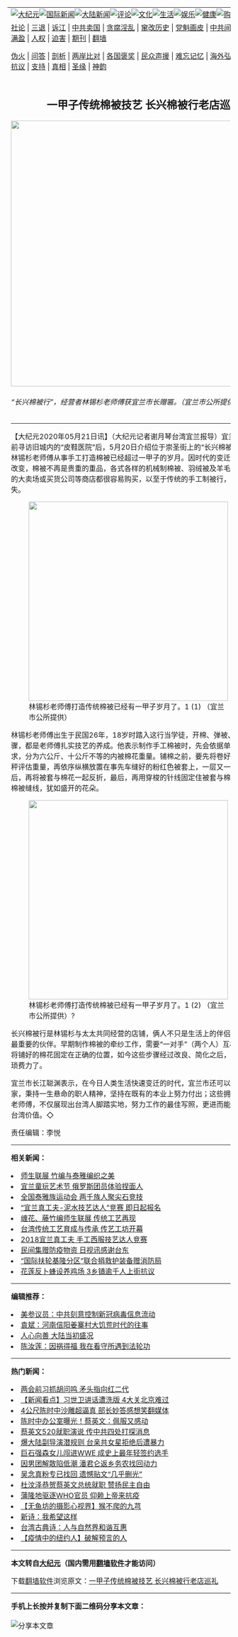 <a name="1" id="1" target="_blank"></a><span id="1"></span>
<table align=center border="0"><tr><td colspan="2" VALIGN=TOP><a href="https://github.com/wqca2443/djy/blob/master/gb/nsc413.md#1"><img src="https://raw.githubusercontent.com/wqca2443/www/master/t/djy/1.jpg" title="大纪元"></a><a href="https://github.com/wqca2443/djy/blob/master/gb/n24hr.md#1"><img src="https://raw.githubusercontent.com/wqca2443/www/master/t/djy/3.jpg" title="国际新闻"></a><a href="https://github.com/wqca2443/djy/blob/master/gb/nsc413.md#1"><img src="https://raw.githubusercontent.com/wqca2443/www/master/t/djy/4.jpg" title="大陆新闻"></a><a href="https://github.com/wqca2443/djy/blob/master/gb/news392.md#1"><img src="https://raw.githubusercontent.com/wqca2443/www/master/t/djy/5.jpg" title="评论"></a><a href="https://github.com/wqca2443/djy/blob/master/gb/news2007.md#1"><img src="https://raw.githubusercontent.com/wqca2443/www/master/t/djy/6.jpg" title="文化"></a><a href="https://github.com/wqca2443/djy/blob/master/gb/news2008.md#1"><img src="https://raw.githubusercontent.com/wqca2443/www/master/t/djy/7.jpg" title="生活"></a><a href="https://github.com/wqca2443/djy/blob/master/gb/ncyule.md#1"><img src="https://raw.githubusercontent.com/wqca2443/www/master/t/djy/8.jpg" title="娱乐"></a><a href="https://github.com/wqca2443/djy/blob/master/gb/nsc1002.md#1"><img src="https://raw.githubusercontent.com/wqca2443/www/master/t/djy/9.jpg" title="健康"><a href="https://www.youlucky.com"><img src="https://raw.githubusercontent.com/wqca2443/www/master/t/djy/10.jpg" title="购物"></a><a href="https://donate.epochtimes.com/?utm_medium=epochtimes&utm_source=referral&utm_campaign=donate_button_djyarticleheader"><img src="https://raw.githubusercontent.com/wqca2443/www/master/t/djy/12.jpg" title="捐款"></a></td></tr>
<tr><td colspan="2" VALIGN=TOP><a target="_blank" href="https://github.com/wqca2443/djy/blob/master/gb/9p.md#1">社论</a> | <a target="_blank" href="https://github.com/wqca2443/djy/blob/master/gb/nf5657.md#1">三退</a> | <a target="_blank" href="https://github.com/wqca2443/djy/blob/master/gb/nf6124.md#1">诉江</a> | <a target="_blank" href="https://github.com/wqca2443/djy/blob/master/gb/nf1176117.md#1">中共卖国</a> | <a target="_blank" href="https://github.com/wqca2443/djy/blob/master/gb/nf5773.md#1">贪腐淫乱</a> | <a target="_blank" href="https://github.com/wqca2443/djy/blob/master/gb/nf1176115.md#1">窜改历史</a> | <a target="_blank" href="https://github.com/wqca2443/djy/blob/master/gb/nf1176107.md#1">党魁画皮</a> | <a target="_blank" href="https://github.com/wqca2443/djy/blob/master/gb/nf1320400.md#1">中共间谍</a> | <a target="_blank" href="https://github.com/wqca2443/djy/blob/master/gb/nf1176114.md#1">破坏传统</a> | <a target="_blank" href="https://github.com/wqca2443/ntdtv/blob/master/gb/prog447_1.md#1">恶贯满盈</a> | <a target="_blank" href="https://github.com/wqca2443/djy/blob/master/gb/ncid278.md#1">人权</a> | <a target="_blank" href="https://github.com/wqca2443/djy/blob/master/gb/nf1176111.md#1">迫害</a> | <a target="_blank" href="https://gitlab.com/szzdlab/mh-qikan/blob/master/README.md#1">期刊</a> | <a target="_blank" href="https://github.com/wqca2443/www/blob/master/README.md?zsrh#8">翻墙</a></p><p><a target="_blank" href="https://github.com/wqca2443/djy/blob/master/gb/nf5562.md#1">伪火</a> | <a target="_blank" href="https://github.com/wqca2443/djy/blob/master/gb/nf4378.md#1">问答</a> | <a target="_blank" href="https://github.com/wqca2443/djy/blob/master/gb/nf5792.md#1">剖析</a> | <a target="_blank" href="https://github.com/wqca2443/djy/blob/master/gb/nf5735.md#1">两岸比对</a> | <a target="_blank" href="https://github.com/wqca2443/djy/blob/master/gb/nf6119.md#1">各国褒奖</a> | <a target="_blank" href="https://github.com/wqca2443/djy/blob/master/gb/nf6120.md#1">民众声援</a> | <a target="_blank" href="https://github.com/wqca2443/djy/blob/master/gb/nf1188594.md#1">难忘记忆</a> | <a target="_blank" href="https://github.com/wqca2443/djy/blob/master/gb/nf3180.md#1">海外弘传</a> | <a target="_blank" href="https://github.com/wqca2443/djy/blob/master/gb/nf5410.md#1">万人上访</a> | <a target="_blank" href="https://github.com/wqca2443/ntdtv/blob/master/gb/prog1530_1.md#1">和平抗议</a> | <a target="_blank" href="https://github.com/wqca2443/djy/blob/master/gb/nf4386.md#1">支持</a> | <a target="_blank" href="https://github.com/wqca2443/djy/blob/master/gb/nf4389.md#1">真相</a> | <a target="_blank" href="https://github.com/wqca2443/djy/blob/master/gb/nf5790.md#1">圣缘</a> | <a target="_blank" href="https://github.com/wqca2443/djy/blob/master/gb/nf4786.md#1">神韵</a></td></tr>
<tr><td VALIGN=TOP width="626"><h2 align=center>一甲子传统棉被技艺  长兴棉被行老店巡礼</h2>
<img width="600" src="https://i.epochtimes.com/assets/uploads/2020/05/f183c1c56843be5c5d6bf44abdad816e-600x400.jpg" />
<h6>“长兴棉被行”，经营者林锡杉老师傅获宜兰市长赠匾。（宜兰市公所提供）
</h6>
<hr>
<p>【大纪元2020年05月21日讯】（大纪元记者谢月琴台湾<ahref="https://github.com/wqca2443/djy/blob/master/gb/tag/%E5%AE%9C%E5%85%B0.md#1">宜兰</a>报导）宜兰市公所继日前寻访旧城内的“皮鞋医院”后，5月20日介绍位于崇圣街上的“长兴棉被行”，经营者林锡杉老师傅从事手工打造棉被已经超过一甲子的岁月。因时代的变迁，经济环境的改变，棉被不再是贵重的重品，各式各样的机械制棉被、羽绒被及羊毛被等，在坊间的大卖场或买货公司等商店都很容易购买，以至于传统的手工制被行，一间一间消失。</p>
<figure id="attachment_12125655" style="width: 450px" class="wp-caption aligncenter"><ahref="https://i.epochtimes.com/assets/uploads/2020/05/5a816096529f641453980b58faafbef4.jpg"><img class="size-medium wp-image-12125655" src="https://i.epochtimes.com/assets/uploads/2020/05/5a816096529f641453980b58faafbef4-450x300.jpg" alt="" width="450" b="300" /></a><figcaption class="wp-caption-text">林锡杉老师傅打造传统棉被已经有一甲子岁月了。1 (1) （<ahref="https://github.com/wqca2443/djy/blob/master/gb/tag/%E5%AE%9C%E5%85%B0.md#1">宜兰</a>市公所提供）</figcaption></figure>
<p>林锡杉老师傅出生于民国26年，18岁时踏入这行当学徒，开棉、弹被、牵纱等步骤，都是老师傅扎实技艺的养成。他表示制作手工棉被时，先会依据单、双人被的需求，分为六公斤、十公斤不等的内被棉花重量。铺棉之前，要先将卷好的棉花放上磅秤评估重量，再依序纵横放置在事先车缝好的粉红色被套上，一层又一层的铺设好后，再将被套与棉花一起反折，最后，再用穿梭的针线固定住被套与棉花。完成后的棉被缝线，犹如盛开的花朵。</p>
<figure id="attachment_12125656" style="width: 450px" class="wp-caption aligncenter"><ahref="https://i.epochtimes.com/assets/uploads/2020/05/7f1b413fac0c8d508176c81566052e84.jpg"><img class="size-medium wp-image-12125656" src="https://i.epochtimes.com/assets/uploads/2020/05/7f1b413fac0c8d508176c81566052e84-450x300.jpg" alt="" width="450" b="300" /></a><figcaption class="wp-caption-text">林锡杉老师傅打造传统棉被已经有一甲子岁月了。1 (2) （宜兰市公所提供）?</figcaption></figure>
<p>长兴棉被行是林锡杉与太太共同经营的店铺，俩人不只是生活上的伴侣，也是工作上最重要的伙伴。早期制作棉被的牵纱工作，需要“一对手”（两个人）互相配合，才能将铺好的棉花固定在正确的位置，如今这些步骤经过改良、简化之后，已经不那么繁琐费力了。</p>
<p>宜兰市长江聪渊表示，在今日人类生活快速变迁的时代，宜兰市还可以看见许多老店家，秉持一生悬命的职人精神，坚持在既有的本业上努力付出；这些拥有<ahref="https://github.com/wqca2443/djy/blob/master/gb/tag/%E4%BC%A0%E7%BB%9F%E6%8A%80%E8%89%BA.md#1">传统技艺</a>的老师傅，不仅展现出台湾人脚踏实地，努力工作的最佳写照，更进而能彰显出珍贵的台湾价值。◇</p>
<p>责任编辑：李悦</p>

<hr>


<strong>相关新闻：</strong>
<li><a href="https://github.com/wqca2443/djy/blob/master/gb/16/3/13/n4661552.md#1">师生联展  竹编与泰雅编织之美</a></li>
<li><a href="https://github.com/wqca2443/djy/blob/master/gb/16/7/26/n8139192.md#1">宜兰童玩艺术节 俄罗斯团员体验捏面人</a></li>
<li><a href="https://github.com/wqca2443/djy/blob/master/gb/16/11/7/n8468489.md#1">全国泰雅族运动会 两千族人聚尖石竞技</a></li>
<li><a href="https://github.com/wqca2443/djy/blob/master/gb/17/10/2/n9690554.md#1">“宜兰真工夫-泥水技艺达人”竞赛   即日起报名</a></li>
<li><a href="https://github.com/wqca2443/djy/blob/master/gb/18/3/25/n10247014.md#1">缠花、藤竹编师生联展 传统工艺再现</a></li>
<li><a href="https://github.com/wqca2443/djy/blob/master/gb/18/4/27/n10341787.md#1">台湾传统工艺育成与传承 传艺工坊开幕</a></li>
<li><a href="https://github.com/wqca2443/djy/blob/master/gb/18/12/7/n10897034.md#1">2018宜兰真工夫  手工西服技艺达人竞赛</a></li>
<li><a href="https://github.com/wqca2443/djy/blob/master/gb/20/5/21/n12124270.md#1">民间集赠防疫物资 日视讯感谢台东</a></li>
<li><a href="https://github.com/wqca2443/djy/blob/master/gb/20/5/20/n12123529.md#1">“国际扶轮基隆分区”联合捐救护装备赠消防局</a></li>
<li><a href="https://github.com/wqca2443/djy/blob/master/gb/20/5/20/n12123404.md#1">花莲反卜蜂设养鸡场 3乡镇逾千人上街抗议</a></li>
<hr>


<strong>编辑推荐：</strong>
<li><a href="https://github.com/onzhi266/djy/blob/master/gb/20/2/22/n11887949.md#1">美参议员：中共刻意控制新冠病毒信息流动</a></li>
<li><a href="https://github.com/tsiac2612/djy/blob/master/gb/18/2/16/n10147841.md#1" target="_blank">袁斌：河南信阳姜寨村大饥荒时代的往事</a></li><li><a href="https://github.com/wqca2443/djy/blob/master/gb/15/7/17/n4482910.md?dfh#1" target="_blank">人心向善 大陆当初盛况</a></li><li><a href="https://github.com/tsiac2612/djy/blob/master/gb/16/7/28/n8146809.md#1" target="_blank">陈汝莲：因祸得福 我在看守所遇到法轮功</a></li>
<hr>

<strong>热门新闻：</strong>
<li><a href="https://github.com/wqca2443/djy/blob/master/gb/20/5/18/n12118640.md#1">两会前习抓胡问鸣 矛头指向红二代</a></li>
<li><a href="https://github.com/wqca2443/djy/blob/master/gb/20/5/19/n12122351.md#1">【新闻看点】习世卫讲话遭洗版 4大关北京难过</a></li>
<li><a href="https://github.com/wqca2443/djy/blob/master/gb/20/5/18/n12117803.md#1">4公尺陈时中沙雕超逼真 部长妙答感想笑翻媒体</a></li>
<li><a href="https://github.com/wqca2443/djy/blob/master/gb/20/5/19/n12121364.md#1">陈时中办公室曝光！蔡英文：佩服又感动</a></li>
<li><a href="https://github.com/wqca2443/djy/blob/master/gb/20/5/19/n12122014.md#1">蔡英文520就职演说 传中共四处打探消息</a></li>
<li><a href="https://github.com/wqca2443/djy/blob/master/gb/20/5/19/n12121988.md#1">爆大陆副导演潜规则 台亲共女星拒绝后遭暴力</a></li>
<li><a href="https://github.com/wqca2443/djy/blob/master/gb/20/5/18/n12119095.md#1">巨石强森女儿闯进WWE 成史上最年轻签约选手</a></li>
<li><a href="https://github.com/wqca2443/djy/blob/master/gb/20/5/18/n12117650.md#1">因男团解散陷低潮 潘君仑返乡务农找回动力</a></li>
<li><a href="https://github.com/wqca2443/djy/blob/master/gb/20/5/18/n12118146.md#1">吴念真粉专已找回 遗憾贴文“几乎删光”</a></li>
<li><a href="https://github.com/wqca2443/djy/blob/master/gb/20/5/20/n12123097.md#1">杜汶泽恭贺蔡英文总统就职 赞扬民主自由</a></li>
<li><a href="https://github.com/wqca2443/djy/blob/master/gb/20/5/18/n12117860.md#1">蒲隆地驱逐WHO官员 仰赖上帝来抗疫</a></li>
<li><a href="https://github.com/wqca2443/djy/blob/master/gb/20/5/18/n12118733.md#1">【无鱼坊的摄影心视界】猴不爬的九芎</a></li>
<li><a href="https://github.com/wqca2443/djy/blob/master/gb/20/5/16/n12114593.md#1">新诗：我希望这样</a></li>
<li><a href="https://github.com/wqca2443/djy/blob/master/gb/20/5/18/n12118884.md#1">台湾古典诗：人与自然界和谐互惠</a></li>
<li><a href="https://github.com/wqca2443/djy/blob/master/gb/20/5/17/n12115416.md#1">【疫情中的纽约人】破解预言的人</a></li>
<hr>

<strong>本文转自<a href="https://www.epochtimes.com">大纪元</a>（国内需用<a href="https://github.com/wqca2443/www/blob/master/README.md#8">翻墙软件</a>才能访问）</strong><p>下载<a href="https://github.com/wqca2443/www/blob/master/README.md#8">翻墙软件</a>浏览原文：<a href="https://www.epochtimes.com/gb/20/5/21/n12125652.htm">一甲子传统棉被技艺  长兴棉被行老店巡礼</a></p><hr>

<strong>手机上长按并复制下面二维码分享本文章：</strong><br><br><img src="http://d1p1.ip.zn2.us/v.php?action=qrcode&url=https://github.com/wqca2443/djy/blob/master/gb/20/5/21/n12125652.md%231" title="分享本文章"></td><td VALIGN=TOP><a href="https://github.com/wqca2443/djy/blob/master/gb/16/1/21/n4622075.md?dfh#1" target="_blank"><img src="https://raw.githubusercontent.com/wqca2443/djy/master/gb/300/wei-f1.jpg" title="中共的伪火骗局"  alt="中共的伪火骗局"></a><br><a href="https://github.com/wqca2443/www/blob/master/README.md?dfh#9" target="_blank"><img src="https://raw.githubusercontent.com/wqca2443/djy/master/gb/300/yong-h.jpg" title="永恒的见证"  alt="永恒的见证"></a><br><a href="https://github.com/wqca2443/djy/blob/master/gb/13/9/29/n3974789.md?dfh#1" target="_blank"><img src="https://raw.githubusercontent.com/wqca2443/djy/master/gb/300/shang-lnz.jpg" title="善良女子被中共投男牢"  alt="善良女子被中共投男牢"></a><br><a href="https://github.com/wqca2443/djy/blob/master/gb/16/3/16/n4663449.md?dfh#1" target="_blank"><img src="https://raw.githubusercontent.com/wqca2443/djy/master/gb/300/huo-z3.jpg" title="警卫目击活摘器官"  alt="警卫目击活摘器官"></a><br><a href="https://github.com/wqca2443/djy/blob/master/gb/16/8/7/n8177641.md?dfh#1" target="_blank"><img src="https://raw.githubusercontent.com/wqca2443/djy/master/gb/300/huo-z4.jpg" title="证人描述活摘恐怖"  alt="证人描述活摘恐怖"></a><br><a href="https://github.com/wqca2443/djy/blob/master/gb/10/4/19/n2881569.md?dfh#1" target="_blank"><img src="https://raw.githubusercontent.com/wqca2443/djy/master/gb/300/huo-z1.jpg" title="揭开活摘器官黑幕"  alt="揭开活摘器官黑幕"></a><br><a href="https://github.com/wqca2443/djy/blob/master/gb/10/11/7/n3077476.md?dfh#1" target="_blank"><img src="https://raw.githubusercontent.com/wqca2443/djy/master/gb/300/ma-ks.jpg" title="马克思的成魔之路"  alt="马克思的成魔之路"></a><br><a href="https://github.com/wqca2443/djy/blob/master/gb/14/6/9/n4173977.md?dfh#1" target="_blank"><img src="https://raw.githubusercontent.com/wqca2443/djy/master/gb/300/chang-zs.jpg" title="藏字石 蕴天机"  alt="藏字石 蕴天机"></a><br><a href="https://github.com/wqca2443/djy/blob/master/gb/18/5/10/n10381511.md?dfh#1" target="_blank"><img src="https://raw.githubusercontent.com/wqca2443/djy/master/gb/300/st1.jpg" title="关注3亿人三退"  alt="关注3亿人三退"></a><br><a href="https://github.com/wqca2443/djy/blob/master/gb/18/3/21/n10237682.md?dfh#1" target="_blank"><img src="https://raw.githubusercontent.com/wqca2443/djy/master/gb/300/jie-t.jpg" title="解体中共复兴中华"  alt="解体中共复兴中华"></a><br><a href="https://github.com/wqca2443/djy/blob/master/gb/9/2/9/n2422991.md?dfh#1" target="_blank"><img src="https://raw.githubusercontent.com/wqca2443/djy/master/gb/300/gao-zs.jpg" title="中共迫害良心律师"  alt="中共迫害良心律师"></a><br><a href="https://github.com/wqca2443/djy/blob/master/gb/18/12/9/n10900044.md?dfh#1" target="_blank"><img src="https://raw.githubusercontent.com/wqca2443/djy/master/gb/300/sj1.jpg" title="303万人举报江泽民"  alt="303万人举报江泽民"></a><br><a href="https://github.com/wqca2443/djy/blob/master/gb/18/8/28/n10672014.md?dfh#1" target="_blank"><img src="https://raw.githubusercontent.com/wqca2443/djy/master/gb/300/sj2.jpg" title="这些官员为何起诉江泽民"  alt="这些官员为何起诉江泽民"></a><br><a href="https://github.com/wqca2443/djy/blob/master/gb/8/12/18/n2367165.md?dfh#1" target="_blank"><img src="https://raw.githubusercontent.com/wqca2443/djy/master/gb/300/liangan.jpg" title="海峡两岸的强烈对比"  alt="海峡两岸的强烈对比"></a><br><a href="https://github.com/wqca2443/djy/blob/master/gb/15/12/10/n4593139.md?dfh#1" target="_blank"><img src="https://raw.githubusercontent.com/wqca2443/djy/master/gb/300/jia-ndzl.jpg" title="加拿大总理的贺信"  alt="加拿大总理的贺信"></a><br><a href="https://github.com/wqca2443/djy/blob/master/gb/11/6/17/n3289382.md?dfh#1" target="_blank"><img src="https://raw.githubusercontent.com/wqca2443/djy/master/gb/300/xiao-wd.jpg" title="探寻真相兼听则明"  alt="探寻真相兼听则明"></a><br><a href="https://github.com/wqca2443/djy/blob/master/gb/18/10/27/n10812623.md?dfh#1" target="_blank"><img src="https://raw.githubusercontent.com/wqca2443/djy/master/gb/300/yindu.jpg" title="印度媒体报道东方"  alt="印度媒体报道东方"></a><br><a href="https://github.com/wqca2443/djy/blob/master/gb/18/6/9/n10469652.md?dfh#1" target="_blank"><img src="https://raw.githubusercontent.com/wqca2443/djy/master/gb/300/xie-j.jpg" title="不一样的海外校园"  alt="不一样的海外校园"></a><br><a href="https://github.com/wqca2443/djy/blob/master/gb/7/4/5/n1669415.md?dfh#1" target="_blank"><img src="https://raw.githubusercontent.com/wqca2443/djy/master/gb/300/li-up.jpg" title="从大师到徒弟的传奇"  alt="从大师到徒弟的传奇"></a><br><a href="https://github.com/wqca2443/djy/blob/master/gb/17/5/26/n9191512.md?dfh#1" target="_blank"><img src="https://raw.githubusercontent.com/wqca2443/djy/master/gb/300/zfl2.jpg" title="亿万人与东方一本奇书"  alt="亿万人与东方一本奇书"></a><br><a href="https://github.com/wqca2443/djy/blob/master/gb/13/11/27/n4020290.md?dfh#1" target="_blank"><img src="https://raw.githubusercontent.com/wqca2443/djy/master/gb/300/zhen-h.jpg" title="大陆见不到的震撼场面"  alt="大陆见不到的震撼场面"></a><br><a href="https://github.com/wqca2443/djy/blob/master/gb/15/7/17/n4482910.md?dfh#1" target="_blank"><img src="https://raw.githubusercontent.com/wqca2443/djy/master/gb/300/dalu-sk.jpg" title="人心向善 大陆当初盛况"  alt="人心向善 大陆当初盛况"></a><br><a href="https://github.com/wqca2443/djy/blob/master/gb/19/1/5/n10955468.md?dfh#1" target="_blank"><img src="https://raw.githubusercontent.com/wqca2443/djy/master/gb/300/zfl1.jpg" title="追寻真理 这书讲什么"  alt="追寻真理 这书讲什么"></a><br><a href="https://github.com/wqca2443/www/blob/master/README.md?dfh#1" target="_blank"><img src="https://raw.githubusercontent.com/wqca2443/djy/master/gb/300/fq1.jpg" title="下载免费翻墙软件"  alt="下载免费翻墙软件"></a><br></td></tr></table>
